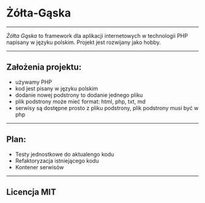 # Żółta-Gąska

---

*Żółta Gąska* to framework dla aplikacji internetowych w technologii PHP napisany w języku polskim.
Projekt jest rozwijany jako hobby.


---

## Założenia projektu:
* używamy PHP
* kod jest pisany w języku polskim
* dodanie nowej podstrony to dodanie jednego pliku
* plik podstrony może mieć format: html, php, txt, md
* serwisy są dostępne prosto z pliku podstrony, plik podstrony musi być w php


---

## Plan:
* Testy jednostkowe do aktualengo kodu
* Refaktoryzacja istniejącego kodu
* Kontener serwisów


---

## Licencja MIT
